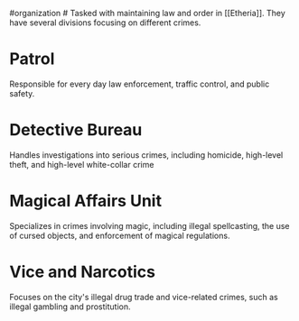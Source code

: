 #organization #
Tasked with maintaining law and order in [[Etheria]]. They have several divisions focusing on different crimes.
# Patrol
Responsible for every day law enforcement, traffic control, and public safety.
# Detective Bureau
Handles investigations into serious crimes, including homicide, high-level theft, and high-level white-collar crime
# Magical Affairs Unit
Specializes in crimes involving magic, including illegal spellcasting, the use of cursed objects, and enforcement of magical regulations.
# Vice and Narcotics
Focuses on the city's illegal drug trade and vice-related crimes, such as illegal gambling and prostitution.